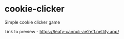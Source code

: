 # cookie-clicker
Simple cookie clicker game

Link to preview - https://leafy-cannoli-ae2eff.netlify.app/
